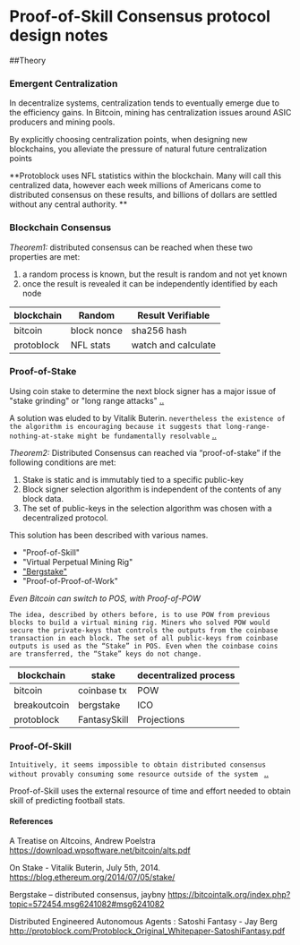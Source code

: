 Proof-of-Skill Consensus protocol design notes 
==============================================

##Theory

### Emergent Centralization 
In decentralize systems, centralization tends to eventually emerge due to the efficiency gains. In Bitcoin, mining has centralization issues around ASIC producers and mining pools.  

By explicitly choosing centralization points, when designing new blockchains, you alleviate the pressure of natural future centralization points

**Protoblock uses NFL statistics within the blockchain. Many will call this centralized data, however each week millions of Americans come to distributed consensus on these results, and billions of dollars are settled without any central authority. **

### Blockchain Consensus 
*Theorem1:* distributed consensus can be reached when these two properties are met:

1. a random process is known, but the result is random and not yet known  
2. once the result is revealed it can be independently identified by each node

 blockchain | Random | Result Verifiable
------------| ------ | -------------
bitcoin | block nonce | sha256 hash
protoblock | NFL stats| watch and calculate

### Proof-of-Stake 

Using coin stake to determine the next block signer has a major issue of "stake grinding" or "long range attacks" [..][2]

A solution was eluded to by Vitalik Buterin. 
```` nevertheless the existence of the algorithm is encouraging because it suggests that long-range-nothing-at-stake might be fundamentally resolvable ```` [..][2]

*Theorem2:* Distributed Consensus can reached via “proof-of-stake” if the following conditions are met:

1. Stake is static and is immutably tied to a specific public-key
2. Block signer selection algorithm is independent of the contents of any block data.
3. The set of public-keys in the selection algorithm was chosen with a decentralized protocol.  
 
This solution has been described with various names. 

* "Proof-of-Skill" 
* "Virtual Perpetual Mining Rig" 
* ["Bergstake"](https://bitcointalk.org/index.php?topic=572454.msg6241082#msg6241082) 
* "Proof-of-Proof-of-Work" 


*Even Bitcoin can switch to POS, with Proof-of-POW*

````The idea, described by others before, is to use POW from previous blocks to build a virtual mining rig. Miners who solved POW would secure the private-keys that controls the outputs from the coinbase transaction in each block. The set of all public-keys from coinbase outputs is used as the “Stake” in POS. Even when the coinbase coins are transferred, the “Stake” keys do not change. ````


 blockchain | stake | decentralized process
------------| ------ | -------------
bitcoin | coinbase tx | POW
breakoutcoin | bergstake | ICO 
protoblock | FantasySkill| Projections 

### Proof-Of-Skill 
````Intuitively, it seems impossible to obtain distributed consensus without provably consuming some resource outside of the system ```` [..][1]

Proof-of-Skill uses the external resource of time and effort needed to obtain skill of predicting football stats. 



#### References

A Treatise on Altcoins, Andrew Poelstra
<https://download.wpsoftware.net/bitcoin/alts.pdf>

On Stake - Vitalik Buterin, July 5th, 2014.
<https://blog.ethereum.org/2014/07/05/stake/>

Bergstake – distributed consensus, jaybny
<https://bitcointalk.org/index.php?topic=572454.msg6241082#msg6241082>

Distributed Engineered Autonomous Agents : Satoshi Fantasy - Jay Berg
<http://protoblock.com/Protoblock_Original_Whitepaper-SatoshiFantasy.pdf>

[1]: https://download.wpsoftware.net/bitcoin/alts.pdf
[2]: https://blog.ethereum.org/2014/07/05/stake/


